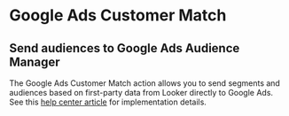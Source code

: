 # Google Ads Customer Match
## Send audiences to Google Ads Audience Manager

The Google Ads Customer Match action allows you to send segments and audiences based on first-party data from Looker directly to Google Ads. See this [help center article](https://help.looker.com/hc/en-us/articles/4403987588371-Looker-Integration-Google-Ads-Customer-Match) for implementation details.